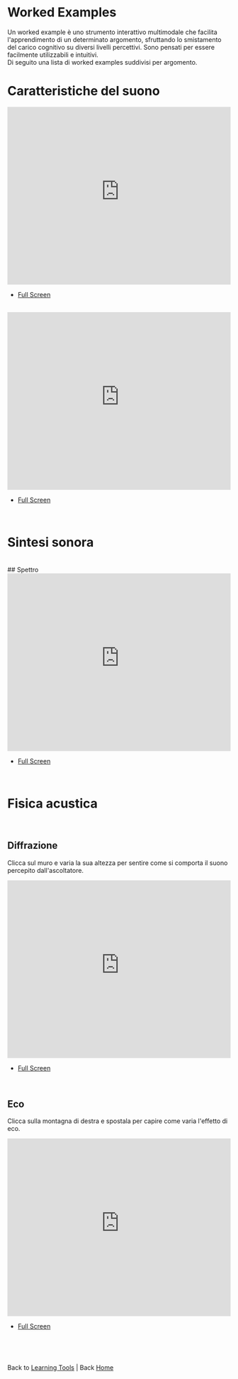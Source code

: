 # Worked Examples

Un worked example è uno strumento interattivo multimodale che facilita l'apprendimento di un determinato argomento, sfruttando lo smistamento del carico cognitivo su diversi livelli percettivi. Sono pensati per essere facilmente utilizzabili e intuitivi. <br>
Di seguito una lista di worked examples suddivisi per argomento.


# Caratteristiche del suono

<iframe src="https://giuseppebergamino.github.io/Home/Learning_tools/Worked_examples/we_frequenza" style = "height: 400px; width: 100%; border: none;"></iframe>

- [Full Screen](https://giuseppebergamino.github.io/Home/Learning_tools/Worked_examples/we_frequenza)

<br>

<iframe src="https://giuseppebergamino.github.io/Home/Learning_tools/Worked_examples/we_tastiera" style = "height: 400px; width: 100%; border: none;"></iframe>

- [Full Screen](https://giuseppebergamino.github.io/Home/Learning_tools/Worked_examples/we_tastiera)

<br>

# Sintesi sonora
<br>
## Spettro
<iframe src="https://giuseppebergamino.github.io/Home/Learning_tools/Worked_examples/we_spettro" style = "height: 400px; width: 100%; border: none;"></iframe>

- [Full Screen](https://giuseppebergamino.github.io/Home/Learning_tools/Worked_examples/we_spettro)
<br>

# Fisica acustica
<br>

## Diffrazione
Clicca sul muro e varia la sua altezza per sentire come si comporta il suono percepito dall'ascoltatore.
<iframe src="https://giuseppebergamino.github.io/Home/Learning_tools/Worked_examples/we_diffrazione" style = "height: 400px; width: 100%; border: none;"></iframe>

- [Full Screen](https://giuseppebergamino.github.io/Home/Learning_tools/Worked_examples/we_diffrazione)

<br>


## Eco
Clicca sulla montagna di destra e spostala per capire come varia l'effetto di eco.
<iframe src="https://giuseppebergamino.github.io/Home/Learning_tools/Worked_examples/we_eco" style = "height: 400px; width: 100%; border: none;"></iframe>


- [Full Screen](https://giuseppebergamino.github.io/Home/Learning_tools/Worked_examples/we_eco)
<br>

<p><br></p>


Back to [Learning Tools](https://giuseppebergamino.github.io/Home/Learning_tools/) | Back [Home](https://giuseppebergamino.github.io/Home/) 
